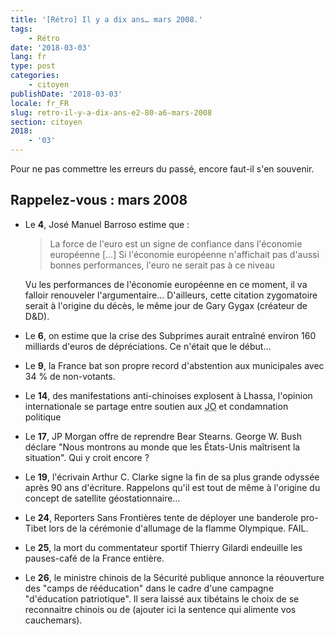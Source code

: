 ```yaml
---
title: '[Rétro] Il y a dix ans… mars 2008.'
tags:
    - Rétro
date: '2018-03-03'
lang: fr
type: post
categories:
    - citoyen
publishDate: '2018-03-03'
locale: fr_FR
slug: retro-il-y-a-dix-ans-e2-80-a6-mars-2008
section: citoyen
2018:
    - '03'
---
```


Pour ne pas commettre les erreurs du passé, encore faut-il s'en souvenir.

<!--more-->

## Rappelez-vous : mars 2008

*   Le **4**, José Manuel Barroso estime que : 
    > La force de l'euro est un signe de confiance dans l'économie européenne […] Si l'économie européenne n'affichait pas d'aussi bonnes performances, l'euro ne serait pas à ce niveau  

    Vu les performances de l'économie européenne en ce moment, il va falloir renouveler l'argumentaire… D'ailleurs, cette citation zygomatoire serait à l'origine du décès, le même jour de Gary Gygax (créateur de D&D).
*   Le **6**, on estime que la crise des Subprimes aurait entraîné environ 160 milliards d'euros de dépréciations. Ce n'était que le début…
*   Le **9**, la France bat son propre record d'abstention aux municipales avec 34 % de non-votants.
*   Le **14**, des manifestations anti-chinoises explosent à Lhassa, l'opinion internationale se partage entre soutien aux <abbr title="Jeux Olympiques">JO</abbr> et condamnation politique
*   Le **17**, JP Morgan offre de reprendre Bear Stearns. George W. Bush déclare "Nous montrons au monde que les États-Unis maîtrisent la situation". Qui y croit encore ?
*   Le **19**, l'écrivain Arthur C. Clarke signe la fin de sa plus grande odyssée après 90 ans d'écriture. Rappelons qu'il est tout de même à l'origine du concept de satellite géostationnaire…
*   Le **24**, Reporters Sans Frontières tente de déployer une banderole pro-Tibet lors de la cérémonie d'allumage de la flamme Olympique. FAIL.
*   Le **25**, la mort du commentateur sportif Thierry Gilardi endeuille les pauses-café de la France entière.
*   Le **26**, le ministre chinois de la Sécurité publique annonce la réouverture des "camps de rééducation" dans le cadre d'une campagne "d'éducation patriotique". Il sera laissé aux tibétains le choix de se reconnaitre chinois ou de (ajouter ici la sentence qui alimente vos cauchemars).